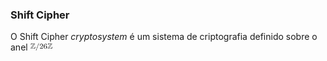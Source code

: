 ### Shift Cipher

O Shift Cipher *cryptosystem* é um sistema de criptografia definido sobre o anel  <img src="../../images/ring.png" alt="drawing" width="35"/>